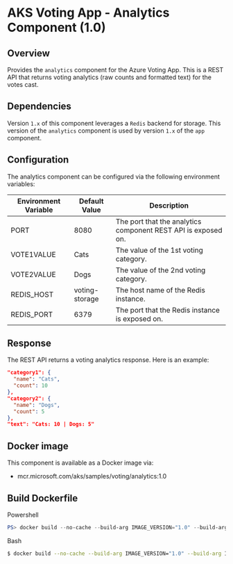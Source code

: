 # AKS Voting App - Analytics Component (1.0)

## Overview

Provides the `analytics` component for the Azure Voting App. This is a REST API that returns voting analytics (raw counts and formatted text) for the votes cast.

## Dependencies

Version `1.x` of this component leverages a `Redis` backend for storage. This version of the `analytics` component is used by version `1.x` of the `app` component.

## Configuration

The analytics component can be configured via the following environment variables:

|Environment Variable  |Default Value    |Description                                                    |
|----------------------|-----------------|---------------------------------------------------------------|
|PORT                  | 8080            | The port that the analytics component REST API is exposed on. |
|VOTE1VALUE            | Cats            | The value of the 1st voting category.                         |
|VOTE2VALUE            | Dogs            | The value of the 2nd voting category.                         |
|REDIS_HOST            | voting-storage  | The host name of the Redis instance.                          |
|REDIS_PORT            | 6379            | The port that the Redis instance is exposed on.               |

## Response

The REST API returns a voting analytics response. Here is an example:

```json
"category1": {
  "name": "Cats",
  "count": 10
},
"category2": {
  "name": "Dogs",
  "count": 5
},
"text": "Cats: 10 | Dogs: 5"
```

## Docker image

This component is available as a Docker image via:

- mcr.microsoft.com/aks/samples/voting/analytics:1.0

## Build Dockerfile

Powershell

```powershell
PS> docker build --no-cache --build-arg IMAGE_VERSION="1.0" --build-arg IMAGE_CREATE_DATE="$(Get-Date((Get-Date).ToUniversalTime()) -UFormat '%Y-%m-%dT%H:%M:%SZ')" --build-arg IMAGE_SOURCE_REVISION="$(git rev-parse HEAD)" -f Dockerfile -t "mcr.microsoft.com/aks/samples/voting/analytics:1.0" .
```

Bash

```bash
$ docker build --no-cache --build-arg IMAGE_VERSION="1.0" --build-arg IMAGE_CREATE_DATE="`date -u +"%Y-%m-%dT%H:%M:%SZ"`" --build-arg IMAGE_SOURCE_REVISION="`git rev-parse HEAD`" -f Dockerfile -t "mcr.microsoft.com/aks/samples/voting/analytics:1.0" .
```